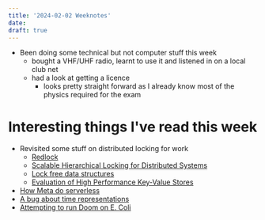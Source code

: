```yaml
---
title: '2024-02-02 Weeknotes'
date: 
draft: true
---
```

- Been doing some technical but not computer stuff this week
  - bought a VHF/UHF radio, learnt to use it and listened in on a local club net
  - had a look at getting a licence
    - looks pretty straight forward as I already know most of the physics required for the exam

# Interesting things I've read this week
- Revisited some stuff on distributed locking for work
  - [Redlock](https://martin.kleppmann.com/2016/02/08/how-to-do-distributed-locking.html)
  - [Scalable Hierarchical Locking for Distributed Systems](https://arcb.csc.ncsu.edu/~mueller/ftp/pub/mueller/papers/jpdc03.pdf)
  - [Lock free data structures](https://www.cl.cam.ac.uk/techreports/UCAM-CL-TR-579.pdf)
  - [Evaluation of High Performance Key-Value Stores](https://ntnuopen.ntnu.no/ntnu-xmlui/bitstream/handle/11250/253721/751062_FULLTEXT01.pdf)
- [How Meta do serverless](https://www.micahlerner.com/2024/01/23/xfaas-hyperscale-and-low-cost-serverless-functions-at-meta.html)
- [A bug about time representations](https://github.com/Simon-Initiative/oli-torus/pull/4614)
- [Attempting to run Doom on E. Coli](https://docs.google.com/document/d/1SFm1dS6myqq7psBKttP7CVYN4jO66lOp7ZMA829c_hc/preview)
